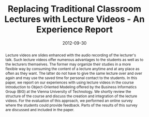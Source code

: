 ---
abstract: Lecture videos are slides enhanced with the audio recording of the lecturer's
  talk. Such lecture videos offer numerous advantages to the students as well as to
  the lecturers themselves. The former may organize their studies in a more flexible
  way by consuming the content of a lecture anytime and at any place as often as they
  want. The latter do not have to give the same lecture over and over again and may
  use the saved time for personal contact to the students. In this paper, we report
  on our experiences with using lecture videos in the course Introduction to Object-Oriented
  Modeling offered by the Business Informatics Group (BIG) at the Vienna University
  of Technology. We shortly review the structure of the course and discuss the creation
  and integration of the lecture videos. For the evaluation of this approach, we performed
  an online survey where the students could provide feedback. Parts of the results
  of this survey are discussed and included in the paper.
authors:
- Marion Scholz
- Tanja Mayerhofer
- Martina Seidl
- Christian Huemer
date: '2012-09-30'
featured: false
links:
- name: Publik
  url: https://publik.tuwien.ac.at/showentry.php?ID=215767&lang=2
publication: 'Vortrag: Educators'' Symposium @ MODELS 2012, Innsbruck; 30.09.2012
  - 05.10.2012; in: "Proceedings of the 8th Educators'' Symposium @ MODELS 2012: Software
  Modeling in Education (EduSymp''12)", ACM Digital Library, (2012), S. 21 - 27'
publication_types:
- '1'
publishDate: '2012-09-30'
title: Replacing Traditional Classroom Lectures with Lecture Videos - An Experience
  Report
url_pdf: http://publik.tuwien.ac.at/files/PubDat_215767.pdf
---